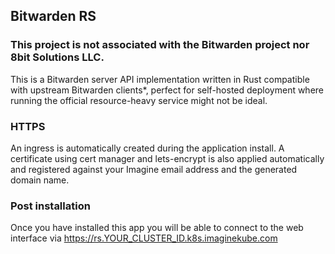 ## Bitwarden RS

### This project is not associated with the Bitwarden project nor 8bit Solutions LLC.

This is a Bitwarden server API implementation written in Rust compatible with upstream Bitwarden clients*, perfect for self-hosted deployment where running the official resource-heavy service might not be ideal.

### HTTPS

An ingress is automatically created during the application install. A certificate using cert manager and lets-encrypt is also applied automatically and registered against your Imagine email address and the generated domain name.

### Post installation

Once you have installed this app you will be able to connect to the web interface via https://rs.YOUR_CLUSTER_ID.k8s.imaginekube.com



